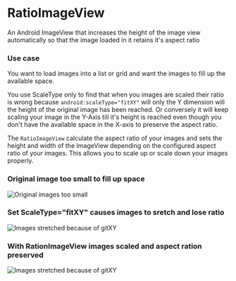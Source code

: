RatioImageView
==============

An Android ImageView that increases the height of the image view automatically so that the image loaded in it retains it's aspect ratio

### Use case

You want to load images into a list or grid and want the images to fill up the available space.

You use ScaleType only to find that when you images are scaled their ratio is wrong because `android:scaleType="fitXY"` will only the Y dimension will the height of the original image has been reached.
Or conversely it will keep scaling your image in the Y-Axis till it's height is reached even though you don't have the available space in the X-axis to preserve the aspect ratio.

The `RatioImageView` calculate the aspect ratio of your images and sets the height and width of the ImageView depending on the configured aspect ratio of your images.
This allows you to scale up or scale down your images properly.

### Original image too small to fill up space
![Original images too small](https://raw.github.com/atgheb/RatioImageView/master/screenshot01.png)

### Set ScaleType="fitXY" causes images to sretch and lose ratio
![Images stretched because of gitXY](https://raw.github.com/atgheb/RatioImageView/master/screenshot02.png)

### With RationImageView images scaled and aspect ration preserved
![Images stretched because of gitXY](https://raw.github.com/atgheb/RatioImageView/master/screenshot03.png)